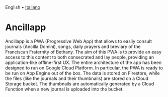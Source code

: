 English • [Italiano](README.it.md)

# Ancillapp

Ancillapp is a PWA (Progressive Web App) that allows to easily consult journals 
(Ancilla Domini), songs, daily prayers and breviary of the Franciscan 
Fraternity of Bethany. The aim of this PWA is to provide an easy access to this 
content to both consecrated and lay people, providing an application-like 
offline-first UX. The entire architecture of the app has been designed to run 
on Google Cloud Platform. In particular, the PWA is ready to be run on App 
Engine out of the box. The data is stored on Firestore, while the files (like 
the journals and their thumbnails) are stored on a Cloud Storage bucket. The 
thumbnails are automatically generated by a Cloud Function when a new journal 
is uploaded into the bucket.
